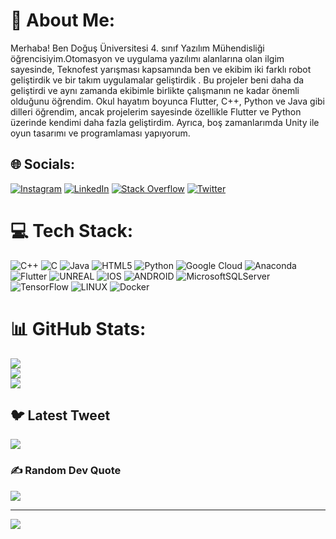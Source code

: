 # 💫 About Me:
Merhaba! Ben Doğuş Üniversitesi 4. sınıf Yazılım Mühendisliği öğrencisiyim.Otomasyon ve uygulama yazılımı alanlarına olan ilgim sayesinde, Teknofest yarışması kapsamında ben ve ekibim iki farklı robot geliştirdik ve bir takım uygulamalar geliştirdik . Bu projeler beni daha da geliştirdi ve aynı zamanda ekibimle birlikte çalışmanın ne kadar önemli olduğunu öğrendim.
Okul hayatım boyunca Flutter, C++, Python ve Java gibi dilleri öğrendim, ancak projelerim sayesinde özellikle Flutter ve Python üzerinde kendimi daha fazla geliştirdim. Ayrıca, boş zamanlarımda Unity ile oyun tasarımı ve programlaması yapıyorum.
## 🌐 Socials:
[![Instagram](https://img.shields.io/badge/Instagram-%23E4405F.svg?logo=Instagram&logoColor=white)](https://instagram.com/kemallsaracc) [![LinkedIn](https://img.shields.io/badge/LinkedIn-%230077B5.svg?logo=linkedin&logoColor=white)](https://linkedin.com/in/kemalsarac) [![Stack Overflow](https://img.shields.io/badge/-Stackoverflow-FE7A16?logo=stack-overflow&logoColor=white)](https://stackoverflow.com/users/kemalsaracc) [![Twitter](https://img.shields.io/badge/Twitter-%231DA1F2.svg?logo=Twitter&logoColor=white)](https://twitter.com/kemallsaracc) 

# 💻 Tech Stack:
![C++](https://img.shields.io/badge/c++-%2300599C.svg?style=flat&logo=c%2B%2B&logoColor=white) ![C](https://img.shields.io/badge/c-%2300599C.svg?style=flat&logo=c&logoColor=white) ![Java](https://img.shields.io/badge/java-%23ED8B00.svg?style=flat&logo=java&logoColor=white) ![HTML5](https://img.shields.io/badge/html5-%23E34F26.svg?style=flat&logo=html5&logoColor=white) ![Python](https://img.shields.io/badge/python-3670A0?style=flat&logo=python&logoColor=ffdd54) ![Google Cloud](https://img.shields.io/badge/Google%20Cloud-%234285F4.svg?style=flat&logo=google-cloud&logoColor=white) ![Anaconda](https://img.shields.io/badge/Anaconda-%2344A833.svg?style=flat&logo=anaconda&logoColor=white) ![Flutter](https://img.shields.io/badge/Flutter-%2302569B.svg?style=flat&logo=Flutter&logoColor=white) ![UNREAL](https://img.shields.io/badge/unreal-%2320232a.svg?style=flat&logo=unreal-engine&logoColor=white) ![IOS](https://img.shields.io/badge/IOS-%2320232a.svg?style=flat&logo=apple&logoColor=white) ![ANDROID](https://img.shields.io/badge/android-%2320232a.svg?style=flat&logo=android&logoColor=%a4c639) ![MicrosoftSQLServer](https://img.shields.io/badge/Microsoft%20SQL%20Sever-CC2927?style=flat&logo=microsoft%20sql%20server&logoColor=white) ![TensorFlow](https://img.shields.io/badge/TensorFlow-%23FF6F00.svg?style=flat&logo=TensorFlow&logoColor=white) ![LINUX](https://img.shields.io/badge/Linux-FCC624?style=flat&logo=linux&logoColor=black) ![Docker](https://img.shields.io/badge/docker-%230db7ed.svg?style=flat&logo=docker&logoColor=white)
# 📊 GitHub Stats:
![](https://github-readme-stats.vercel.app/api?username=kemalsarac&theme=dark&hide_border=false&include_all_commits=false&count_private=false)<br/>
![](https://github-readme-streak-stats.herokuapp.com/?user=kemalsarac&theme=dark&hide_border=false)<br/>
![](https://github-readme-stats.vercel.app/api/top-langs/?username=kemalsarac&theme=dark&hide_border=false&include_all_commits=false&count_private=false&layout=compact)

## 🐦 Latest Tweet
[![](https://gtce.itsvg.in/api?username=kemallsaracc)](https://github.com/VishwaGauravIn/github-twitter-card-embed)

### ✍️ Random Dev Quote
![](https://quotes-github-readme.vercel.app/api?type=horizontal&theme=radical)

---
[![](https://visitcount.itsvg.in/api?id=kemalsarac&icon=0&color=0)](https://visitcount.itsvg.in)

<!-- Proudly created with GPRM ( https://gprm.itsvg.in ) -->
